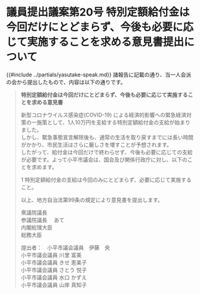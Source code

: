 # 議員提出議案第20号 特別定額給付金は今回だけにとどまらず、今後も必要に応じて実施することを求める意見書提出について

{{#include ../partials/yasutake-speak.md}} 諸報告に記載の通り、当一人会派の会から提出したもので、内容は以下の通りです。

> **特別定額給付金は今回だけにとどまらず、今後も必要に応じて実施することを求める意見書**
>
> 新型コロナウイルス感染症(COVID-19) による経済的影響への緊急経済対策の一施策として、1人10万円を支給する特別定額給付金の支給が始まりました。  
しかし、緊急事態宣言解除後も、通常の生活を取り戻すまでには長い時間がかかり、市民生活はさらに厳しさを増すことが予想されます。  
したがって、給付金は今回だけで終わらせず、今後も必要に応じての支給が必要です。よって小平市議会は、国会及び関係行政庁に対し、以下のことを求めます。
>
> 1 特別定額給付金の支給は今回のみにとどまらず、必要に応じて実施すること。
> 
> 以上、地方自治法第99条の規定により意見書を提出します。  
> 
> 衆議院議長  
> 参議院議長    　あて  
> 内閣総理大臣  
> 総務大臣
>
>
> 提出者：　小平市議会議員　伊藤　央  
> 小平市議会議員 川里 富美  
> 小平市議会議員 きせ 恵美子  
> 小平市議会議員 さとう 悦子  
> 小平市議会議員 水口 かずえ  
> 小平市議会議員 山岸 真知子
